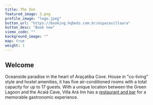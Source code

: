 ```yaml
---
title: The Inn
featured_image: 3.png
profile_image: "logo.jpeg"
button_url: "https://booking.hqbeds.com.br/espacovillaara"
button_desc: "Book now"
viemo_code: ""
background_image: ""
map: true
weight: 1
---
```

## Welcome

Oceanside paradise in the heart of Araçatiba Cove. House in "co-living" style and hostel amenities, it has five air-conditioned rooms with a total capacity for up to 17 guests. With a unique location between the Green Lagoon and the Acaiá Cave, Villa Ará Inn has a [restaurant and bar](../bar_restaurante) for a memorable gastronomic experience.